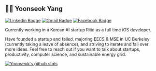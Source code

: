 ## :man_technologist: Yoonseok Yang 
[![Linkedin Badge](https://img.shields.io/badge/-LinkedIn-blue?style=flat-square&logo=Linkedin&logoColor=white&link=https://www.linkedin.com/in/yoonseok-yang/)](https://www.linkedin.com/in/yoonseok-yang/) 
[![Gmail Badge](https://img.shields.io/badge/-Gmail-c14438?style=flat-square&logo=Gmail&logoColor=white&link=mailto:yoonseok@berkeley.edu)](mailto:yoonseok@berkeley.edu) 
[![Facebook Badge](https://img.shields.io/badge/-Facebook-1877f2?style=flat-square&logo=facebook&logoColor=white&link=https://www.facebook.com/profile.php?id=100008726798130)](https://www.facebook.com/profile.php?id=100008726798130) 

Currently working in a Korean AI startup Riiid as a full time iOS developer.

Have founded a startup and failed, majoring EECS & MSE in UC Berkeley (currently taking a leave of absence), and striving to iterate and fail over more ideas. Feel free to reach out if you want to talk about startups, productivity, computer science, and sustainable energy grid. 

[![Yoonseok's github stats](https://github-readme-stats.vercel.app/api?username=yoonseok312&show_icons=true&count_private=true)](https://github.com/yoonseok312/github-readme-stats)

<!--
:office_worker: iOS Engineer @ Riiid :student: EECS @ UC Berkeley

<!--
**yoonseok312/yoonseok312** is a ✨ _special_ ✨ repository because its `README.md` (this file) appears on your GitHub profile.

Here are some ideas to get you started:

- 🔭 I’m currently working on ...
- 🌱 I’m currently learning ...
- 👯 I’m looking to collaborate on ...
- 🤔 I’m looking for help with ...
- 💬 Ask me about ...
- 📫 How to reach me: ...
- 😄 Pronouns: ...
- ⚡ Fun fact: ...
-->
